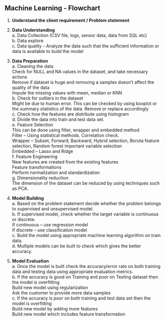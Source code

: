 ## Machine Learning - Flowchart

1. **Understand the client requirement / Problem statement** 

2. **Data Understanding** <br />
a. Data Collection (CSV file, logs, sensor data, data from SQL etc) <br />
b. Data explore <br />
c. Data quality - Analyze the data such that the sufficient information or data is available to build the model <br />

3. **Data Preparation** <br />
a. Cleaning the data <br />
Check for NULL and NA values in the dataset, and take necessary actions <br />
Remove if dataset is huge and removing a samples doesn’t affect the quality of the data <br />
Impute the missing values with mean, median or KNN <br />
b. Check for outliers in the dataset <br />
Might be due to human error. This can be checked by using boxplot or the summary statistics of the data. Remove or replace accordingly <br />
c. Check how the features are distribute using histogram <br />
d. Divide the data into train and test data set. <br />
e. Feature Selection <br />
This can be done using filter, wrapper and embedded method <br />
Filter – Using statistical methods. Correlation check. <br />
Wrapper – Subset, Forward, Backward, Hybrid selection, Boruta feature selection, Random forest important variable selection <br />
Embedded – Lasso and Ridge <br />
f. Feature Engineering <br />
New features are created from the existing features <br />
Feature transformations <br />
Perform normalization and standardization <br />
g. Dimensionality reduction <br />
The dimension of the dataset can be reduced by using techniques such as PCA. <br />

4. **Model Building** <br /> 
a. Based on the problem statement decide whether the problem belongs to supervised and unsupervised model. <br /> 
b. If supervised model, check whether the target variable is continuous or discrete. <br /> 
If continuous – use regression model <br /> 
If discrete – use classification model <br /> 
c. Build the model using appropriate machine learning algorithm on train data. <br /> 
d. Multiple models can be built to check which gives the better accuracy. <br /> 

5. **Model Evaluation** <br />
a. Once the model is built check the accuracy/error rate on both training data and testing data using appropriate evaluation metrics. <br />
b. If the accuracy is good on Training and poor on Testing dataset then the model is overfitting <br />
Build new model using regularization <br />
Ask the customer to provide more data samples <br />
c. If the accuracy is poor on both training and test data set then the model is overfitting <br />
Build new model by adding more features <br />
Build new model which includes feature transformation <br />




